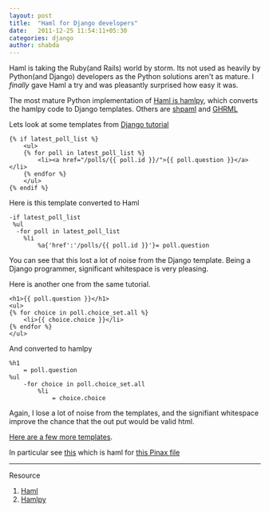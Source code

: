 ```yaml
---
layout: post
title:  "Haml for Django developers"
date:   2011-12-25 11:54:11+05:30
categories: django
author: shabda
---
```

Haml is taking the Ruby(and Rails) world by storm. Its not used as heavily by Python(and Django) developers as the Python solutions aren't as mature. I *finally* gave Haml a try and was pleasantly surprised how easy it was.

The most mature Python implementation of [Haml is hamlpy](https://github.com/jessemiller/HamlPy), which converts the hamlpy code to Django templates.
Others are [shpaml](http://shpaml.webfactional.com/) and [GHRML](https://github.com/derdon/ghrml)


Lets look at some templates from [Django tutorial](https://docs.djangoproject.com/en/1.2/intro/tutorial03/)

    {% if latest_poll_list %}
        <ul>
        {% for poll in latest_poll_list %}
            <li><a href="/polls/{{ poll.id }}/">{{ poll.question }}</a></li>
        {% endfor %}
        </ul>
    {% endif %}
    
    
Here is this template converted to Haml

    -if latest_poll_list
     %ul 
      -for poll in latest_poll_list 
        %li
            %a{'href':'/polls/{{ poll.id }}'}= poll.question 
    
You can see that this lost a lot of noise from the Django template. Being a Django programmer,
significant whitespace is very pleasing.

Here is another one from the same tutorial.

    <h1>{{ poll.question }}</h1>
    <ul>
    {% for choice in poll.choice_set.all %}
        <li>{{ choice.choice }}</li>
    {% endfor %}
    </ul>

And converted to hamlpy

    %h1
        = poll.question
    %ul
        -for choice in poll.choice_set.all
            %li
                = choice.choice



Again, I lose a lot of noise from the templates, and the signifiant whitespace improve the chance that the out put would be valid html.

[Here are a few more templates](https://github.com/shabda/django-haml-examples).

In particular see [this](https://github.com/shabda/django-haml-examples/blob/master/6.haml) which is haml for [this Pinax file](https://github.com/pinax/pinaxproject.com/blob/master/pinaxsite_project/templates/biblion/blog_base.html)

----
Resource

1. [Haml](http://haml-lang.com/)
2. [Hamlpy](https://github.com/jessemiller/HamlPy)


